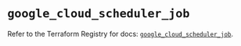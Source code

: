 # `google_cloud_scheduler_job`

Refer to the Terraform Registry for docs: [`google_cloud_scheduler_job`](https://registry.terraform.io/providers/hashicorp/google/6.16.0/docs/resources/cloud_scheduler_job).
